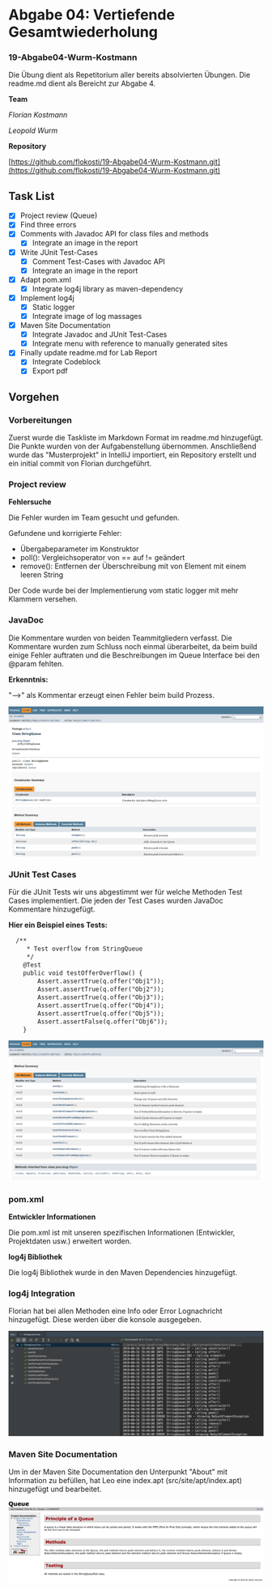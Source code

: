 
# Abgabe 04: Vertiefende Gesamtwiederholung #

### 19-Abgabe04-Wurm-Kostmann ###

Die Übung dient als Repetitorium aller bereits absolvierten Übungen. Die readme.md dient als Bereicht zur Abgabe 4.

**Team**

*Florian Kostmann*

*Leopold Wurm*

**Repository**

[https://github.com/flokosti/19-Abgabe04-Wurm-Kostmann.git](https://github.com/flokosti/19-Abgabe04-Wurm-Kostmann.git)

## Task List ##

- [x]  Project review (Queue)
  - [x] Find three errors
- [x] Comments with Javadoc API for class files and methods
  - [x] Integrate an image in the report
- [x] Write JUnit Test-Cases
  - [x] Comment Test-Cases with Javadoc API
  - [x] Integrate an image in the report
- [x] Adapt pom.xml
  - [x] Integrate log4j library as maven-dependency
- [x] Implement log4j
  - [x] Static logger
  - [x] Integrate image of log massages
- [x] Maven Site Documentation
  - [x] Integrate Javadoc and JUnit Test-Cases
  - [x] Integrate menu with reference to manually generated sites
- [x] Finally update readme.md for Lab Report
  - [x] Integrate Codeblock
  - [x] Export pdf

## Vorgehen ##

### Vorbereitungen ###

Zuerst wurde die Taskliste im Markdown Format im readme.md hinzugefügt. Die Punkte wurden von der Aufgabenstellung
übernommen. Anschließend wurde das "Musterprojekt" in IntelliJ importiert, ein Repository erstellt und ein
initial commit von Florian durchgeführt. 

### Project review ###
**Fehlersuche**

Die Fehler wurden im Team gesucht und gefunden.

Gefundene und korrigierte Fehler:

- Übergabeparameter im Konstruktor
- poll(): Vergleichsoperator von == auf != geändert
- remove(): Entfernen der Überschreibung mit von Element mit einem leeren String

Der Code wurde bei der Implementierung vom static logger mit mehr Klammern versehen.

### JavaDoc ###

Die Kommentare wurden von beiden Teammitgliedern verfasst. Die Kommentare wurden zum Schluss noch einmal
überarbeitet, da beim build einige Fehler auftraten und die Beschreibungen im Queue Interface bei den @param fehlten. 

**Erkenntnis:**

"-->" als Kommentar erzeugt einen Fehler beim build Prozess.

![javadoc](media/javadoc.png)

### JUnit Test Cases ###

Für die JUnit Tests wir uns abgestimmt wer für welche Methoden Test Cases implementiert. 
Die jeden der Test Cases wurden JavaDoc Kommentare hinzugefügt. 

**Hier ein Beispiel eines Tests:**
```
  /**
     * Test overflow from StringQueue
     */
    @Test
    public void testOfferOverflow() {
        Assert.assertTrue(q.offer("Obj1"));
        Assert.assertTrue(q.offer("Obj2"));
        Assert.assertTrue(q.offer("Obj3"));
        Assert.assertTrue(q.offer("Obj4"));
        Assert.assertTrue(q.offer("Obj5"));
        Assert.assertFalse(q.offer("Obj6"));
    }
```

![junitTests](media/tests.png)

### pom.xml ###
**Entwickler Informationen**

Die pom.xml ist mit unseren spezifischen Informationen (Entwickler, Projektdaten usw.) erweitert worden.

**log4j Bibliothek**

Die log4j Bibliothek wurde in den Maven Dependencies hinzugefügt.

### log4j Integration ###

Florian hat bei allen Methoden eine Info oder Error Lognachricht hinzugefügt. Diese werden über die konsole ausgegeben.

![log4j](media/log4j_konsole.png)

### Maven Site Documentation ###

Um in der Maven Site Documentation den Unterpunkt "About" mit Information zu befüllen, hat Leo eine index.apt (src/site/apt/index.apt) hinzugefügt und bearbeitet.

![mavenSite](media/site.png)
